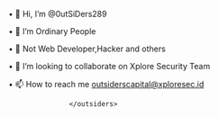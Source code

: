• 👋 Hi, I’m @0utSiDers289

• 👀 I’m Ordinary People

• 🌱 Not Web Developer,Hacker and others

• 💞️ I’m looking to collaborate on Xplore Security Team

• 📫 How to reach me 
outsiderscapital@xploresec.id

                   </outsiders>
